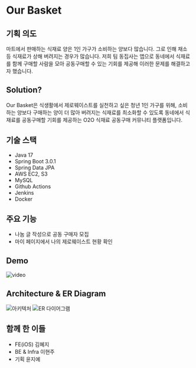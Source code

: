 # Our Basket 
## 기획 의도

마트에서 판매하는 식재료 양은 1인 가구가 소비하는 양보다 많습니다. 그로 인해 채소 등 식재료가 상해 버려지는 경우가 많습니다. 저희 팀 동집사는 앱으로 동네에서 식재료를 함께 구매할 사람을 모아 공동구매할 수 있는 기회를 제공해 이러한 문제를 해결하고자 했습니다.

## Solution?

Our Basket은 식생활에서 제로웨이스트를 실천하고 싶은 청년 1인 가구를 위해, 소비하는 양보다 구매하는 양이 더 많아 버려지는 식재료를 최소화할 수 있도록 동네에서 식재료를 공동구매할 기회를 제공하는 O2O 식재료 공동구매 커뮤니티 플랫폼입니다.

## 기술 스택
- Java 17
- Spring Boot 3.0.1
- Spring Data JPA
- AWS EC2, S3
- MySQL
- Github Actions
- Jenkins
- Docker

## 주요 기능
- 나눔 글 작성으로 공동 구매자 모집
- 마이 페이지에서 나의 제로웨이스트 현황 확인

## Demo
![video](https://github.com/user-attachments/assets/a79900dd-9bdd-4f7a-a795-a8b3d0897070)

## Architecture & ER Diagram

![아키텍처](https://github.com/user-attachments/assets/4343f046-d984-4af2-8271-9fe42f44c651)
![ER 다이어그램](https://github.com/user-attachments/assets/71182ca2-fbdb-4c9e-baa7-7b2c037a0dcd)


## 함께 한 이들
- FE(iOS) 김혜지
- BE & Infra 이현주
- 기획 윤지예
